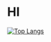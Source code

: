 # HI
[![Top Langs](https://github-readme-stats.vercel.app/api/top-langs/?username=RuiFilipeCampos&layout=compact)](https://github.com/anuraghazra/github-readme-stats) 
